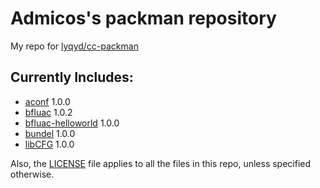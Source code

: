 # Admicos's packman repository
My repo for [lyqyd/cc-packman](https://github.com/lyqyd/cc-packman)

## Currently Includes:
* [aconf](http://www.computercraft.info/forums2/index.php?/topic/25456-libcfg-a-basic-configuration-api/) 1.0.0
* [bfluac](http://www.computercraft.info/forums2/index.php?/topic/27197-bfluac-convert-brainfuck-programs-to-lua/) 1.0.2
* [bfluac-helloworld](http://www.computercraft.info/forums2/index.php?/topic/27197-bfluac-convert-brainfuck-programs-to-lua/) 1.0.0
* [bundel](http://www.computercraft.info/forums2/index.php?/topic/26350-bundel-a-program-to-bundle-multiple-files-to-one-self-extracting-program) 1.0.0
* [libCFG](http://www.computercraft.info/forums2/index.php?/topic/25456-libcfg-a-basic-configuration-api/) 1.0.0

Also, the [LICENSE](/LICENSE) file applies to all the files in this repo, unless specified otherwise.
